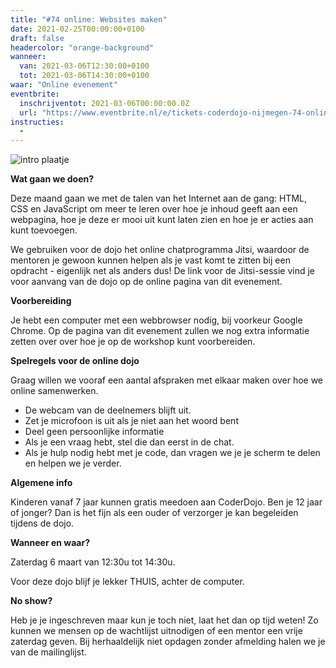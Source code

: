 ```yaml
---
title: "#74 online: Websites maken"
date: 2021-02-25T00:00:00+0100
draft: false
headercolor: "orange-background"
wanneer: 
  van: 2021-03-06T12:30:00+0100
  tot: 2021-03-06T14:30:00+0100
waar: "Online evenement"
eventbrite:
  inschrijventot: 2021-03-06T00:00:00.0Z
  url: "https://www.eventbrite.nl/e/tickets-coderdojo-nijmegen-74-online-websites-maken-143071973123"
instructies:
  - 
---
```


![intro plaatje](https://img.evbuc.com/https%3A%2F%2Fcdn.evbuc.com%2Fimages%2F127205437%2F187233351803%2F1%2Foriginal.20201022-192111?w=480&auto=format%2Ccompress&q=75&sharp=10&rect=0%2C0%2C1080%2C540&s=3e4a1a754a011ffa3f49f311e39a228f)



<p><strong>Wat gaan we doen?</strong></p>
<p>Deze maand gaan we met de talen van het Internet aan de gang: HTML, CSS en JavaScript om meer te leren over hoe je inhoud geeft aan een webpagina, hoe je deze er mooi uit kunt laten zien en hoe je er acties aan kunt toevoegen. </p>

<!--more-->

<p>We gebruiken voor de dojo het online chatprogramma Jitsi, waardoor de mentoren je gewoon kunnen helpen als je vast komt te zitten bij een opdracht - eigenlijk net als anders dus! De link voor de Jitsi-sessie vind je voor aanvang van de dojo op de online pagina van dit evenement.</p>
<p><strong>Voorbereiding</strong></p>
<p>Je hebt een computer met een webbrowser nodig, bij voorkeur Google Chrome. Op de pagina van dit evenement zullen we nog extra informatie zetten over over hoe je op de workshop kunt voorbereiden.</p>
<p><strong>Spelregels voor de online dojo</strong></p>
<p>Graag willen we vooraf een aantal afspraken met elkaar maken over hoe we online samenwerken.</p>
<ul><li>De webcam van de deelnemers blijft uit.</li><li>Zet je microfoon is uit als je niet aan het woord bent</li><li>Deel geen persoonlijke informatie</li><li>Als je een vraag hebt, stel die dan eerst in de chat.</li><li>Als je hulp nodig hebt met je code, dan vragen we je je scherm te delen en helpen we je verder.</li></ul>
<p><strong>Algemene info</strong></p>
<p>Kinderen vanaf 7 jaar kunnen gratis meedoen aan CoderDojo. Ben je 12 jaar of jonger? Dan is het fijn als een ouder of verzorger je kan begeleiden tijdens de dojo.</p>
<p><strong>Wanneer en waar?</strong></p>
<p>Zaterdag 6 maart van 12:30u tot 14:30u.</p>
<p>Voor deze dojo blijf je lekker THUIS, achter de computer.</p>
<p><strong>No show?</strong></p>
<p>Heb je je ingeschreven maar kun je toch niet, laat het dan op tijd weten! Zo kunnen we mensen op de wachtlijst uitnodigen of een mentor een vrije zaterdag geven. Bij herhaaldelijk niet opdagen zonder afmelding halen we je van de mailinglijst.</p>

